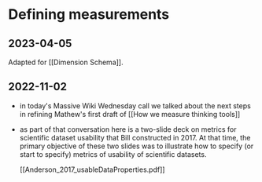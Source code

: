 # Defining measurements

## 2023-04-05

Adapted for [[Dimension Schema]].


## 2022-11-02

- in today's Massive Wiki Wednesday call we talked about the next steps in refining Mathew's first draft of [[How we measure thinking tools]]  
- as part of that conversation here is a two-slide deck on metrics for scientific dataset usability that Bill constructed in  2017. At that time, the primary objective of these two slides was to illustrate how to specify (or start to specify) metrics of usability of scientific datasets.

  [[Anderson_2017_usableDataProperties.pdf]]



